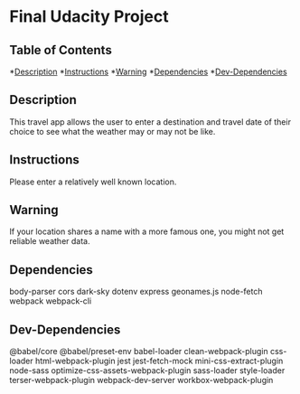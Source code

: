 # Final Udacity Project

## Table of Contents

*[Description](#description)
*[Instructions](#instructions)
*[Warning](#warning)
*[Dependencies](#dependencies)
*[Dev-Dependencies](#dev-dependencies)


## Description
This travel app allows the user to enter a destination and travel date of their choice to see what the weather may or may not be like.


## Instructions
Please enter a relatively well known location.


## Warning
If your location shares a name with a more famous one, you might not get reliable weather data.

## Dependencies
body-parser
cors
dark-sky
dotenv
express
geonames.js
node-fetch
webpack
webpack-cli

## Dev-Dependencies
@babel/core
@babel/preset-env
babel-loader
clean-webpack-plugin
css-loader
html-webpack-plugin
jest
jest-fetch-mock
mini-css-extract-plugin
node-sass
optimize-css-assets-webpack-plugin
sass-loader
style-loader
terser-webpack-plugin
webpack-dev-server
workbox-webpack-plugin